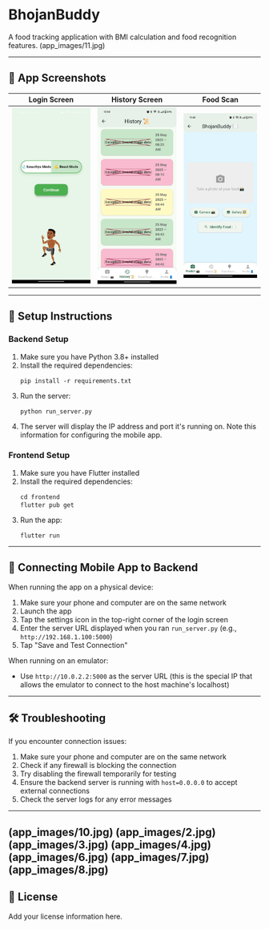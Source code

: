 # BhojanBuddy

A food tracking application with BMI calculation and food recognition features.
(app_images/11.jpg)

---

## 📱 App Screenshots


| Login Screen | History Screen | Food Scan |
|:------------:|:-------------:|:---------:|
| ![Login](app_images/9.jpg) | ![History](app_images/1.jpg) | ![Scan](app_images/5.jpg) |

---

## 🚀 Setup Instructions

### Backend Setup

1. Make sure you have Python 3.8+ installed
2. Install the required dependencies:
   ```
   pip install -r requirements.txt
   ```
3. Run the server:
   ```
   python run_server.py
   ```
4. The server will display the IP address and port it's running on. Note this information for configuring the mobile app.

### Frontend Setup

1. Make sure you have Flutter installed
2. Install the required dependencies:
   ```
   cd frontend
   flutter pub get
   ```
3. Run the app:
   ```
   flutter run
   ```

---

## 🔗 Connecting Mobile App to Backend

When running the app on a physical device:

1. Make sure your phone and computer are on the same network
2. Launch the app
3. Tap the settings icon in the top-right corner of the login screen
4. Enter the server URL displayed when you ran `run_server.py` (e.g., `http://192.168.1.100:5000`)
5. Tap "Save and Test Connection"

When running on an emulator:

- Use `http://10.0.2.2:5000` as the server URL (this is the special IP that allows the emulator to connect to the host machine's localhost)

---

## 🛠 Troubleshooting

If you encounter connection issues:

1. Make sure your phone and computer are on the same network
2. Check if any firewall is blocking the connection
3. Try disabling the firewall temporarily for testing
4. Ensure the backend server is running with `host=0.0.0.0` to accept external connections
5. Check the server logs for any error messages

---
(app_images/10.jpg)
(app_images/2.jpg)
(app_images/3.jpg)
(app_images/4.jpg)
(app_images/6.jpg)
(app_images/7.jpg)
(app_images/8.jpg)
---

## 📄 License

Add your license information here.